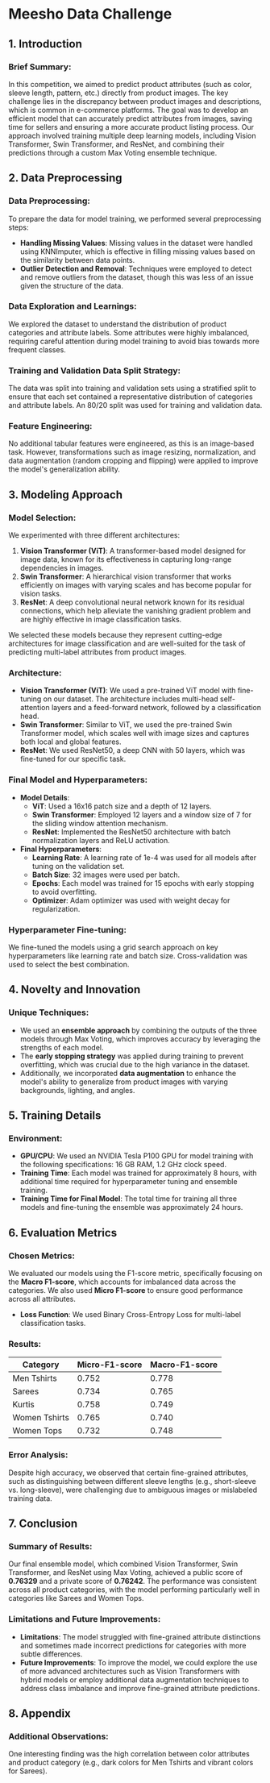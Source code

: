 # Meesho Data Challenge

## 1. Introduction

### Brief Summary:
In this competition, we aimed to predict product attributes (such as color, sleeve length, pattern, etc.) directly from product images. The key challenge lies in the discrepancy between product images and descriptions, which is common in e-commerce platforms. The goal was to develop an efficient model that can accurately predict attributes from images, saving time for sellers and ensuring a more accurate product listing process. Our approach involved training multiple deep learning models, including Vision Transformer, Swin Transformer, and ResNet, and combining their predictions through a custom Max Voting ensemble technique.

## 2. Data Preprocessing

### Data Preprocessing:
To prepare the data for model training, we performed several preprocessing steps:
- **Handling Missing Values**: Missing values in the dataset were handled using KNNImputer, which is effective in filling missing values based on the similarity between data points.
- **Outlier Detection and Removal**: Techniques were employed to detect and remove outliers from the dataset, though this was less of an issue given the structure of the data.

### Data Exploration and Learnings:
We explored the dataset to understand the distribution of product categories and attribute labels. Some attributes were highly imbalanced, requiring careful attention during model training to avoid bias towards more frequent classes.

### Training and Validation Data Split Strategy:
The data was split into training and validation sets using a stratified split to ensure that each set contained a representative distribution of categories and attribute labels. An 80/20 split was used for training and validation data.

### Feature Engineering:
No additional tabular features were engineered, as this is an image-based task. However, transformations such as image resizing, normalization, and data augmentation (random cropping and flipping) were applied to improve the model's generalization ability.

## 3. Modeling Approach

### Model Selection:
We experimented with three different architectures:
1. **Vision Transformer (ViT)**: A transformer-based model designed for image data, known for its effectiveness in capturing long-range dependencies in images.
2. **Swin Transformer**: A hierarchical vision transformer that works efficiently on images with varying scales and has become popular for vision tasks.
3. **ResNet**: A deep convolutional neural network known for its residual connections, which help alleviate the vanishing gradient problem and are highly effective in image classification tasks.

We selected these models because they represent cutting-edge architectures for image classification and are well-suited for the task of predicting multi-label attributes from product images.

### Architecture:
- **Vision Transformer (ViT)**: We used a pre-trained ViT model with fine-tuning on our dataset. The architecture includes multi-head self-attention layers and a feed-forward network, followed by a classification head.
- **Swin Transformer**: Similar to ViT, we used the pre-trained Swin Transformer model, which scales well with image sizes and captures both local and global features.
- **ResNet**: We used ResNet50, a deep CNN with 50 layers, which was fine-tuned for our specific task.

### Final Model and Hyperparameters:
- **Model Details**:
  - **ViT**: Used a 16x16 patch size and a depth of 12 layers.
  - **Swin Transformer**: Employed 12 layers and a window size of 7 for the sliding window attention mechanism.
  - **ResNet**: Implemented the ResNet50 architecture with batch normalization layers and ReLU activation.
- **Final Hyperparameters**:
  - **Learning Rate**: A learning rate of 1e-4 was used for all models after tuning on the validation set.
  - **Batch Size**: 32 images were used per batch.
  - **Epochs**: Each model was trained for 15 epochs with early stopping to avoid overfitting.
  - **Optimizer**: Adam optimizer was used with weight decay for regularization.

### Hyperparameter Fine-tuning:
We fine-tuned the models using a grid search approach on key hyperparameters like learning rate and batch size. Cross-validation was used to select the best combination.

## 4. Novelty and Innovation

### Unique Techniques:
- We used an **ensemble approach** by combining the outputs of the three models through Max Voting, which improves accuracy by leveraging the strengths of each model.
- The **early stopping strategy** was applied during training to prevent overfitting, which was crucial due to the high variance in the dataset.
- Additionally, we incorporated **data augmentation** to enhance the model's ability to generalize from product images with varying backgrounds, lighting, and angles.

## 5. Training Details

### Environment:
- **GPU/CPU**: We used an NVIDIA Tesla P100 GPU for model training with the following specifications: 16 GB RAM, 1.2 GHz clock speed.
- **Training Time**: Each model was trained for approximately 8 hours, with additional time required for hyperparameter tuning and ensemble training.
- **Training Time for Final Model**: The total time for training all three models and fine-tuning the ensemble was approximately 24 hours.

## 6. Evaluation Metrics

### Chosen Metrics:
We evaluated our models using the F1-score metric, specifically focusing on the **Macro F1-score**, which accounts for imbalanced data across the categories. We also used **Micro F1-score** to ensure good performance across all attributes.
- **Loss Function**: We used Binary Cross-Entropy Loss for multi-label classification tasks.

### Results:

| Category      | Micro-F1-score | Macro-F1-score |
|---------------|----------------|----------------|
| Men Tshirts   | 0.752          | 0.778          |
| Sarees        | 0.734          | 0.765          |
| Kurtis        | 0.758          | 0.749          |
| Women Tshirts | 0.765          | 0.740          |
| Women Tops    | 0.732          | 0.748          |

### Error Analysis:
Despite high accuracy, we observed that certain fine-grained attributes, such as distinguishing between different sleeve lengths (e.g., short-sleeve vs. long-sleeve), were challenging due to ambiguous images or mislabeled training data.

## 7. Conclusion

### Summary of Results:
Our final ensemble model, which combined Vision Transformer, Swin Transformer, and ResNet using Max Voting, achieved a public score of **0.76329** and a private score of **0.76242**. The performance was consistent across all product categories, with the model performing particularly well in categories like Sarees and Women Tops.

### Limitations and Future Improvements:
- **Limitations**: The model struggled with fine-grained attribute distinctions and sometimes made incorrect predictions for categories with more subtle differences.
- **Future Improvements**: To improve the model, we could explore the use of more advanced architectures such as Vision Transformers with hybrid models or employ additional data augmentation techniques to address class imbalance and improve fine-grained attribute predictions.

## 8. Appendix

### Additional Observations:
One interesting finding was the high correlation between color attributes and product category (e.g., dark colors for Men Tshirts and vibrant colors for Sarees).
